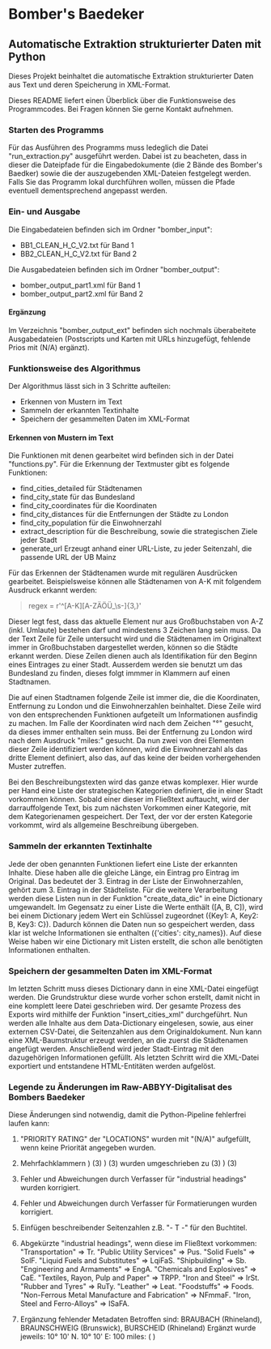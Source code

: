 # Bomber's Baedeker

## Automatische Extraktion strukturierter Daten mit Python

Dieses Projekt beinhaltet die automatische Extraktion strukturierter Daten aus Text und deren Speicherung
in XML-Format.

Dieses README liefert einen Überblick über die Funktionsweise des Programmcodes. Bei Fragen können Sie gerne
Kontakt aufnehmen.

### Starten des Programms

Für das Ausführen des Programms muss ledeglich die Datei "run_extraction.py"
ausgeführt werden. Dabei ist zu beacheten, dass in dieser die Dateipfade für die Eingabedokumente (die 2 Bände des Bomber's Baedker)
sowie die der auszugebenden XML-Dateien festgelegt werden. Falls Sie das Programm lokal durchführen wollen, müssen die Pfade eventuell dementsprechend angepasst werden.

### Ein- und Ausgabe

Die Eingabedateien befinden sich im Ordner "bomber_input": 
* BB1_CLEAN_H_C_V2.txt für Band 1
* BB2_CLEAN_H_C_V2.txt für Band 2 

Die Ausgabedateien befinden sich im Ordner "bomber_output":
* bomber_output_part1.xml für Band 1
* bomber_output_part2.xml für Band 2

#### Ergänzung
Im Verzeichnis "bomber_output_ext" befinden sich nochmals überabeitete Ausgabedateien (Postscripts und Karten mit URLs hinzugefügt, fehlende Prios mit (N/A) ergänzt).

### Funktionsweise des Algorithmus

Der Algorithmus lässt sich in 3 Schritte aufteilen:
* Erkennen von Mustern im Text
* Sammeln der erkannten Textinhalte
* Speichern der gesammelten Daten im XML-Format

#### Erkennen von Mustern im Text

Die Funktionen mit denen gearbeitet wird befinden sich in der Datei "functions.py".
Für die Erkennung der Textmuster gibt es folgende Funktionen:
* find_cities_detailed für Städtenamen
* find_city_state für das Bundesland
* find_city_coordinates für die Koordinaten
* find_city_distances für die Entfernungen der Städte zu London
* find_city_population für die Einwohnerzahl
* extract_description für die Beschreibung, sowie die strategischen Ziele jeder Stadt
* generate_url Erzeugt anhand einer URL-Liste, zu jeder Seitenzahl, die passende URL der UB Mainz

Für das Erkennen der Städtenamen wurde mit regulären Ausdrücken gearbeitet. Beispielsweise können alle Städtenamen von A-K mit folgendem Ausdruck erkannt werden:
> regex = r'^[A-K][A-ZÄÖÜ_\s-]{3,}'

Dieser legt fest, dass das aktuelle Element nur aus Großbuchstaben von A-Z (inkl. Umlaute) bestehen darf und mindestens 3 Zeichen lang sein muss. Da der Text Zeile für Zeile untersucht wird und die Städtenamen im Originaltext
immer in Großbuchstaben dargestellet werden, können so die Städte erkannt werden.
Diese Zeilen dienen auch als Identifikation für den Beginn eines Eintrages zu einer Stadt. Ausserdem werden sie benutzt um das Bundesland zu finden, dieses folgt immmer in Klammern auf einen Stadtnamen.

Die auf einen Stadtnamen folgende Zeile ist immer die, die die Koordinaten, Entfernung zu London und die Einwohnerzahlen beinhaltet. 
Diese Zeile wird von den entsprechenden Funktionen aufgeteilt um Informationen ausfindig zu machen.
Im Falle der Koordinaten wird nach dem Zeichen "°" gesucht, da dieses immer enthalten sein muss. Bei der Entfernung zu London wird nach dem Ausdruck "miles:" gesucht. Da nun zwei von drei Elementen dieser Zeile identifiziert 
werden können, wird die Einwohnerzahl als das dritte Element definiert, also das, auf das keine der beiden vorhergehenden Muster zutreffen.

Bei den Beschreibungstexten wird das ganze etwas komplexer. Hier wurde per Hand eine Liste der strategischen Kategorien definiert, die in einer Stadt vorkommen können. Sobald einer dieser im Fließtext auftaucht, wird der
darrauffolgende Text, bis zum nächsten Vorkommen einer Kategorie, mit dem Kategorienamen gespeichert. Der Text, der vor der ersten Kategorie vorkommt, wird als allgemeine Beschreibung übergeben.

### Sammeln der erkannten Textinhalte

Jede der oben genannten Funktionen liefert eine Liste der erkannten Inhalte. Diese haben alle die gleiche Länge, ein Eintrag pro Eintrag im Original. Das bedeutet der 3. Eintrag in der Liste der Einwohnerzahlen, gehört zum
3. Eintrag in der Städteliste. Für die weitere Verarbeitung werden diese Listen nun in der Funktion "create_data_dic" in eine Dictionary umgewandelt. Im Gegensatz zu einer Liste die Werte enthält ([A, B, C]), wird bei einem
Dictionary jedem Wert ein Schlüssel zugeordnet ({Key1: A, Key2: B, Key3: C}). Dadurch können die Daten nun so gespeichert werden, dass klar ist welche Informationen sie enthalten ({'cities': city_names}).
Auf diese Weise haben wir eine Dictionary mit Listen erstellt, die schon alle benötigten Informationen enthalten.

### Speichern der gesammelten Daten im XML-Format

Im letzten Schritt muss dieses Dictionary dann in eine XML-Datei eingefügt werden. Die Grundstruktur diese wurde vorher schon erstellt, damit nicht in eine komplett leere Datei geschrieben wird.
Der gesamte Prozess des Exports wird mithilfe der Funktion "insert_cities_xml" durchgeführt. 
Nun werden alle Inhalte aus dem Data-Dictionary eingelesen, sowie, aus einer externen CSV-Datei, die Seitenzahlen aus dem Originaldokument. Nun kann eine XML-Baumstruktur erzeugt werden, an die zuerst die Städtenamen angefügt
werden. Anschließend wird jeder Stadt-Eintrag mit den dazugehörigen Informationen gefüllt.
Als letzten Schritt wird die XML-Datei exportiert und entstandene HTML-Entitäten werden aufgelöst.



### Legende zu Änderungen im Raw-ABBYY-Digitalisat des Bombers Baedeker

Diese Änderungen sind notwendig, damit die Python-Pipeline fehlerfrei laufen kann:

1. "PRIORITY RATING" der "LOCATIONS" wurden mit "(N/A)" aufgefüllt, wenn keine Priorität angegeben wurden.

2. Mehrfachklammern 
)								(3)
) (3) wurden umgeschrieben zu   (3)
) 								(3)

3. Fehler und Abweichungen durch Verfasser für "industrial headings" wurden korrigiert.

4. Fehler und Abweichungen durch Verfasser für Formatierungen wurden korrigiert.

5. Einfügen beschreibender Seitenzahlen z.B. "- T -" für den Buchtitel.

6. Abgekürzte "industrial headings", wenn diese im Fließtext vorkommen:
	"Transportation" => Tr.
	"Public Utility Services" => Pus.
	"Solid Fuels" => SolF.
	"Liquid Fuels and Substitutes" => LqiFaS.
	"Shipbuilding" => Sb.
	"Engineering and Armaments" => EngA.
	"Chemicals and Explosives" => CaE.
	"Textiles, Rayon, Pulp and Paper" => TRPP.
	"Iron and Steel" => IrSt.
	"Rubber and Tyres" => RuTy.
	"Leather" => Leat.
	"Foodstuffs" => Foods.
	"Non-Ferrous Metal Manufacture and Fabrication" => NFmmaF.
	"Iron, Steel and Ferro-Alloys" => ISaFA.

7. Ergänzung fehlender Metadaten
	Betroffen sind: BRAUBACH (Rhineland), BRAUNSCHWEIG (Brunswick), BURSCHEID (Rhineland)
	Ergänzt wurde jeweils: 10° 10' N. 10° 10' E: 100 miles: ( )


